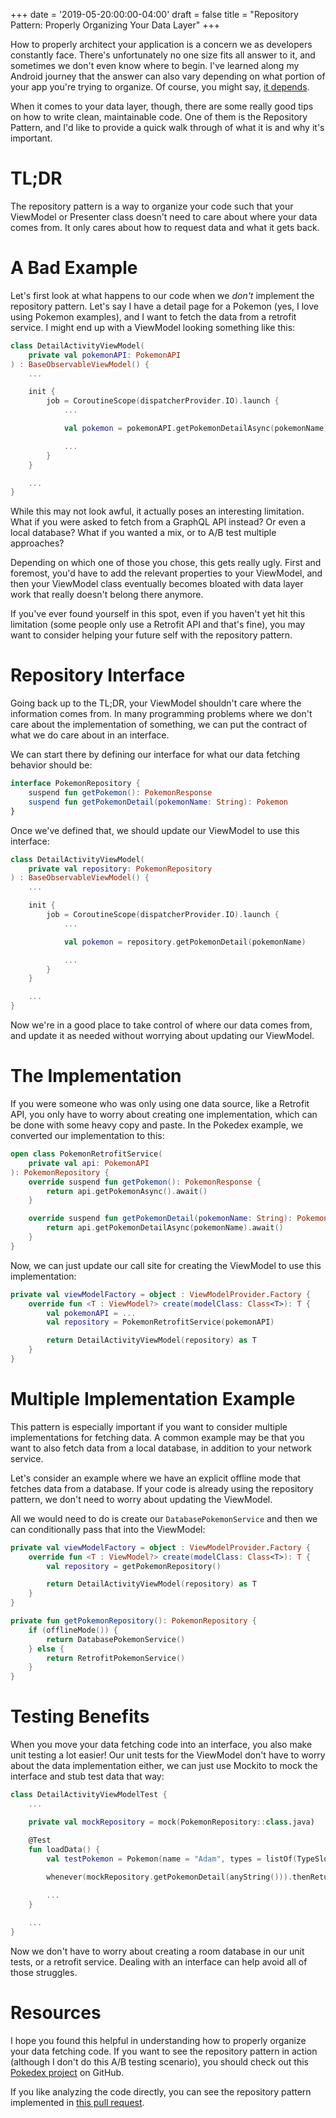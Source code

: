 +++
date = '2019-05-20:00:00-04:00'
draft = false
title = "Repository Pattern: Properly Organizing Your Data Layer"
+++

How to properly architect your application is a concern we as developers constantly face. There's unfortunately no one size fits all answer to it, and sometimes we don't even know where to begin. I've learned along my Android journey that the answer can also vary depending on what portion of your app you're trying to organize. Of course, you might say, [it depends](https://handstandsam.com/2019/03/10/it-depends-is-the-answer-to-your-android-question/).

When it comes to your data layer, though, there are some really good tips on how to write clean, maintainable code. One of them is the Repository Pattern, and I'd like to provide a quick walk through of what it is and why it's important. 

<!--more-->

# TL;DR

The repository pattern is a way to organize your code such that your ViewModel or Presenter class doesn't need to care about where your data comes from. It only cares about how to request data and what it gets back. 

# A Bad Example

Let's first look at what happens to our code when we _don't_ implement the repository pattern. Let's say I have a detail page for a Pokemon (yes, I love using Pokemon examples), and I want to fetch the data from a retrofit service. I might end up with a ViewModel looking something like this:

```kotlin
class DetailActivityViewModel(
    private val pokemonAPI: PokemonAPI
) : BaseObservableViewModel() {
    ...

    init {
        job = CoroutineScope(dispatcherProvider.IO).launch {
            ...

            val pokemon = pokemonAPI.getPokemonDetailAsync(pokemonName).await()

            ...
        }
    }

    ...
}
```

While this may not look awful, it actually poses an interesting limitation. What if you were asked to fetch from a GraphQL API instead? Or even a local database? What if you wanted a mix, or to A/B test multiple approaches? 

Depending on which one of those you chose, this gets really ugly. First and foremost, you'd have to add the relevant properties to your ViewModel, and then your ViewModel class eventually becomes bloated with data layer work that really doesn't belong there anymore. 

If you've ever found yourself in this spot, even if you haven't yet hit this limitation (some people only use a Retrofit API and that's fine), you may want to consider helping your future self with the repository pattern.

# Repository Interface

Going back up to the TL;DR, your ViewModel shouldn't care where the information comes from. In many programming problems where we don't care about the implementation of something, we can put the contract of what we do care about in an interface.

We can start there by defining our interface for what our data fetching behavior should be:

```kotlin
interface PokemonRepository {
    suspend fun getPokemon(): PokemonResponse
    suspend fun getPokemonDetail(pokemonName: String): Pokemon
}
```

Once we've defined that, we should update our ViewModel to use this interface:

```kotlin
class DetailActivityViewModel(
    private val repository: PokemonRepository
) : BaseObservableViewModel() {
    ...

    init {
        job = CoroutineScope(dispatcherProvider.IO).launch {
            ...

            val pokemon = repository.getPokemonDetail(pokemonName)

            ...
        }
    }

    ...
}
```

Now we're in a good place to take control of where our data comes from, and update it as needed without worrying about updating our ViewModel.

# The Implementation

If you were someone who was only using one data source, like a Retrofit API, you only have to worry about creating one implementation, which can be done with some heavy copy and paste. In the Pokedex example, we converted our implementation to this:

```kotlin
open class PokemonRetrofitService(
    private val api: PokemonAPI
): PokemonRepository {
    override suspend fun getPokemon(): PokemonResponse {
        return api.getPokemonAsync().await()
    }

    override suspend fun getPokemonDetail(pokemonName: String): Pokemon {
        return api.getPokemonDetailAsync(pokemonName).await()
    }
}
```

Now, we can just update our call site for creating the ViewModel to use this implementation:

```kotlin
private val viewModelFactory = object : ViewModelProvider.Factory {
    override fun <T : ViewModel?> create(modelClass: Class<T>): T {
        val pokemonAPI = ...
        val repository = PokemonRetrofitService(pokemonAPI)

        return DetailActivityViewModel(repository) as T
    }
}
```

# Multiple Implementation Example

This pattern is especially important if you want to consider multiple implementations for fetching data. A common example may be that you want to also fetch data from a local database, in addition to your network service.

Let's consider an example where we have an explicit offline mode that fetches data from a database. If your code is already using the repository pattern, we don't need to worry about updating the ViewModel.

All we would need to do is create our `DatabasePokemonService` and then we can conditionally pass that into the ViewModel:

```kotlin
private val viewModelFactory = object : ViewModelProvider.Factory {
    override fun <T : ViewModel?> create(modelClass: Class<T>): T {
        val repository = getPokemonRepository()

        return DetailActivityViewModel(repository) as T
    }
}

private fun getPokemonRepository(): PokemonRepository {
    if (offlineMode()) {
        return DatabasePokemonService()
    } else {
        return RetrofitPokemonService()
    }
}
```

# Testing Benefits

When you move your data fetching code into an interface, you also make unit testing a lot easier! Our unit tests for the ViewModel don't have to worry about the data implementation either, we can just use Mockito to mock the interface and stub test data that way:

```kotlin
class DetailActivityViewModelTest {
    ...

    private val mockRepository = mock(PokemonRepository::class.java)

    @Test
    fun loadData() {
        val testPokemon = Pokemon(name = "Adam", types = listOf(TypeSlot(type = Type("grass"))))
        
        whenever(mockRepository.getPokemonDetail(anyString())).thenReturn(testPokemon)

        ...
    }

    ...
}
```

Now we don't have to worry about creating a room database in our unit tests, or a retrofit service. Dealing with an interface can help avoid all of those struggles. 

# Resources

I hope you found this helpful in understanding how to properly organize your data fetching code. If you want to see the repository pattern in action (although I don't do this A/B testing scenario), you should check out this [Pokedex project](https://github.com/AdamMc331/PokeDex) on GitHub. 

If you like analyzing the code directly, you can see the repository pattern implemented in [this pull request](https://github.com/AdamMc331/PokeDex/pull/20).